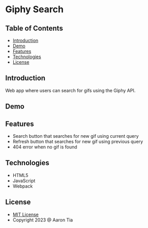 # Giphy Search

## Table of Contents

- [Introduction](#introduction)
- [Demo](#demo)
- [Features](#features)
- [Technologies](#technologies)
- [License](#license)

<a name="introduction"></a>

## Introduction

Web app where users can search for gifs using the Giphy API.

<a name="demo"></a>

## Demo

<a name="features"></a>

## Features

- Search button that searches for new gif using current query
- Refresh button that searches for new gif using previous query
- 404 error when no gif is found

<a name="technologies"></a>

## Technologies

- HTML5
- JavaScript
- Webpack

<a name="license"></a>

## License

- [MIT License](https://badges.mit-license.org)
- Copyright 2023 @ Aaron Tia
